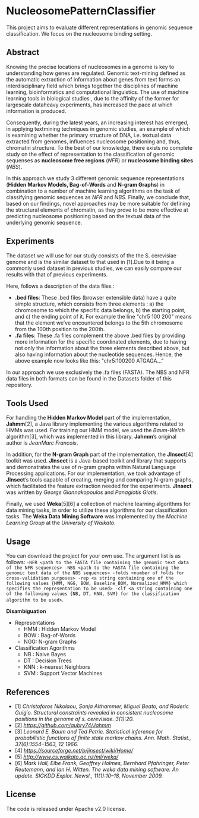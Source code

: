 # NucleosomePatternClassifier
This project aims to evaluate different representations in genomic sequence classification.
We focus on the nucleosome binding setting.

## Abstract
Knowing the precise locations of nucleosomes in a genome is key to understanding how genes are regulated.
Genomic text-mining defined as the automatic extraction of information about genes from text forms
an interdisciplinary field which brings together the disciplines of machine learning, bioinformatics 
and computational linguistics. The use of machine learning tools in biological studies , due to the
affinity of the former for largescale dataheavy experiments, has increased the pace at which information
is produced.

Consequently, during the latest years, an increasing interest has emerged, in applying textmining
techniques in genomic studies, an example of which is examining whether the primary structure of DNA,
i.e. textual data extracted from genomes, influences nucleosome positioning and, thus, chromatin
structure. To the best of our knowledge, there exists no complete study on the effect of representation to 
the classification of genomic sequenses as **nucleosome free regions** (*NFR*) or **nucleosome binding sites** (*NBS*). 

In this approach we study 3 different genomic sequence representations (**Hidden Markov Models, Bag-of-Words**
and  **N-gram Graphs**) in combination to a number of machine learning algorithms on the task of classifying 
genomic sequences as *NFR* and *NBS*. Finally, we conclude that, based on our findings, novel approaches may
be more suitable for defining the structural elements of chromatin, as they prove to be more effective at 
predicting nucleosome positioning based on the textual data of the underlying genomic sequence.

## Experiments
The dataset we will use for our study consists of the the S. cerevisiae genome and is the
similar dataset to that used in [1].Due to it being a commonly used dataset in previous
studies, we can easily compare our results with that of previous experiments.

Here, follows a description of the data files :
* **.bed files**: These .bed files (browser extensible data) have a quite simple structure, which consists from three elements : 
a) the chromosome to which the specific data belongs, 
b) the starting point, and 
c) the ending point of it.
For example the line "chr5 100 200" means that the element we’ve encountered belongs to the 5th
chromosome from the 100th position to the 200th.
* **.fa files**: These .fa files complement the above .bed files by providing more information for the specific coordinated 
elements, due to having not only the information about the three elements described above, but also having 
information about the nucleotide sequences. Hence, the above example now looks like this: "chr5:100200
ATGAGA..."

In our approach we use exclusively the .fa files (FASTA). The NBS and NFR data files in both formats can be found in the Datasets
folder of this repository.

## Tools Used
For handling the **Hidden Markov Model** part of the implementation, **Jahmm**[2], a Java library implementing the various algorithms 
related to HMMs was used. For training our HMM model, we used the *Baum-Welch* algorithm[3], which was implemented
in this library.
**Jahmm**’s original author is *JeanMarc Francois*.

In addition, for the **N-gram Graph** part of the implementation, the **JInsect**[4] toolkit was used. **JInsect** is a Java-based
toolkit and library that supports and demonstrates the use of n-gram graphs within Natural Language Processing applications.
For our implementation, we took advantage of **JInsect**’s tools capable of creating, merging and comparing N-gram graphs, which 
facilitated the feature extraction needed for the experiments.
**JInsect** was written by *George Giannakopoulos* and *Panagiotis Giotis*.

Finally, we used **Weka**[5][6] a collection of machine learning algorithms for data mining tasks, in order to utilize these 
algorithms for our classification tasks.
The **Weka Data Mining Software** was implemented by the *Machine Learning Group* at the *University of Waikato*.

## Usage
You can download the project for your own use. The argument list is as follows:
`-NFR <path to the FASTA file containing the genomic text data of the NFR sequences> -NBS <path to the FASTA file containing the genomic text data of the NBS sequences> -folds <number of folds for cross-validation purposes> -rep <a string containing one of the following values {HMM, NGG, BOW, Baseline_BOW, Normalized_HMM} which specifies the representation to be used> -clf <a string containing one of the following values {NB, DT, ΚNN, SVM} for the classification algorithm to be used>`. 

**Disambiguation**
* Representations
  * HMM : Hidden Markov Model
  * BOW : Bag-of-Words
  * NGG: N-gram Graphs
* Classification Agorithms
  * NB : Naive Bayes
  * DT : Decision Trees
  * KNN : k-nearest Neighbors
  * SVM : Support Vector Machines

## References
- [1] *Christoforos Nikolaou, Sonja Althammer, Miguel Beato, and Roderic Guig´o. Structural constraints revealed in consistent nucleosome positions in the genome of s. cerevisiae. 3(1):20.*
- [2] *https://github.com/aubry74/Jahmm*
- [3] *Leonard E. Baum and Ted Petrie. Statistical inference for probabilistic functions of finite state markov chains. Ann. Math. Statist., 37(6):1554–1563, 12 1966.*
- [4] *https://sourceforge.net/p/jinsect/wiki/Home/*
- [5] *http://www.cs.waikato.ac.nz/ml/weka/* 
- [6] *Mark Hall, Eibe Frank, Geoffrey Holmes, Bernhard Pfahringer, Peter Reutemann, and Ian H. Witten. The weka data mining software: An update. SIGKDD Explor. Newsl., 11(1):10–18, November 2009.*

## License
The code is released under Apache v2.0 license.
